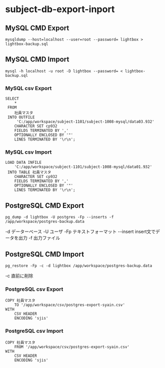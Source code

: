 # subject-db-export-inport

## MySQL CMD Export
```
mysqldump --host=localhost --user=root --password= lightbox > lightbox-backup.sql 
```

## MySQL CMD Import
```
mysql -h localhost -u root -D lightbox --password= < lightbox-backup.sql 
```

### MySQL csv Export
```
SELECT
    *
 FROM
    社員マスタ
 INTO OUTFILE
     'C:/app/workspace/subject-1101/subject-1008-mysql/data03.932'
    CHARACTER SET cp932
    FIELDS TERMINATED BY ','
    OPTIONALLY ENCLOSED BY '"'
    LINES TERMINATED BY '\r\n';
```

### MySQL csv Import
```
LOAD DATA INFILE
    'C:/app/workspace/subject-1101/subject-1008-mysql/data01.932'
 INTO TABLE 社員マスタ
    CHARACTER SET cp932
    FIELDS TERMINATED BY ','
    OPTIONALLY ENCLOSED BY '"'
    LINES TERMINATED BY '\r\n';
```

## PostgreSQL CMD Export
```
pg_dump -d lightbox -U postgres -Fp --inserts -f /app/workspace/postgres-backup.data
```
-d データーベース -U ユーザ -Fp テキストフォーマット --insert insert文でデータを出力 -f 出力ファイル

## PostgreSQL CMD Import
```
pg_restore -Fp -c -d lightbox /app/workspace/postgres-backup.data
```
-c 直前に削除 

### PostgreSQL csv Export
```
COPY 社員マスタ
    TO '/app/workspace/csv/postgres-export-syain.csv'
WITH
    CSV HEADER
    ENCODING 'sjis'
```

### PostgreSQL csv Import
```
COPY 社員マスタ
    FROM '/app/workspace/csv/postgres-export-syain.csv'
WITH
    CSV HEADER
    ENCODING 'sjis'
```

